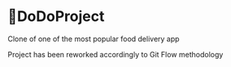 # 🍕DoDoProject
Clone of one of the most popular food delivery app

Project has been reworked accordingly to Git Flow methodology
